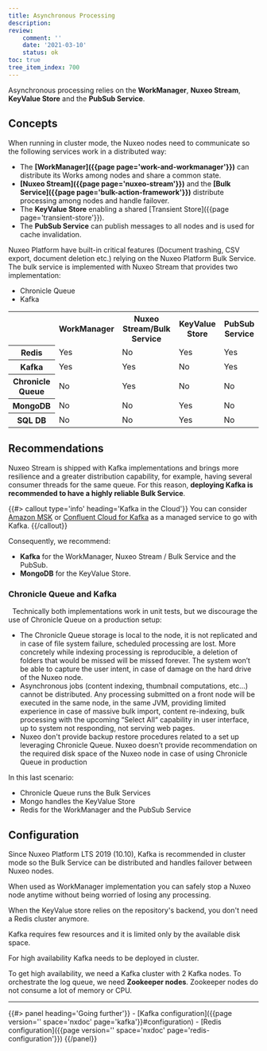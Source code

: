 ```yaml
---
title: Asynchronous Processing
description:
review:
    comment: ''
    date: '2021-03-10'
    status: ok
toc: true
tree_item_index: 700
---
```


Asynchronous processing relies on the **WorkManager**, **Nuxeo Stream**, **KeyValue Store** and the **PubSub Service**.

## Concepts

When running in cluster mode, the Nuxeo nodes need to communicate so the following services work in a distributed way:

- The **[WorkManager]({{page page='work-and-workmanager'}})** can distribute its Works among nodes and share a common state.
- **[Nuxeo Stream]({{page page='nuxeo-stream'}})** and the **[Bulk Service]({{page page='bulk-action-framework'}})** distribute processing among nodes and handle failover.
- The **KeyValue Store** enabling a shared [Transient Store]({{page page='transient-store'}}).
- The **PubSub Service** can publish messages to all nodes and is used for cache invalidation.

Nuxeo Platform have built-in critical features (Document trashing, CSV export, document deletion etc.) relying on the Nuxeo Platform Bulk Service. The bulk service is implemented with Nuxeo Stream that provides two implementation:
- Chronicle Queue
- Kafka  

<div class="table-scroll">
<table class="hover">
<tbody>
<tr>
  <td colspan="1"></th>
  <th colspan="1">WorkManager</th>
  <th colspan="1">Nuxeo Stream/Bulk Service</th>
  <th colspan="1">KeyValue Store</th>
  <th colspan="1">PubSub Service</th>
</tr>
<tr>
  <th colspan="1">Redis</th>
  <td colspan="1">Yes</td>
  <td colspan="1">No</td>
  <td colspan="1">Yes</td>
  <td colspan="1">Yes</td>
</tr>
<tr>
  <th colspan="1">Kafka</th>
  <td colspan="1">Yes</td>
  <td colspan="1">Yes</td>
  <td colspan="1">No</td>
  <td colspan="1">Yes</td>
</tr>
<tr>
  <th colspan="1">Chronicle Queue</th>
  <td colspan="1">No</td>
  <td colspan="1">Yes</td>
  <td colspan="1">No</td>
  <td colspan="1">No</td>
</tr>
<tr>
  <th colspan="1">MongoDB</th>
  <td colspan="1">No</td>
  <td colspan="1">No</td>
  <td colspan="1">Yes</td>
  <td colspan="1">No</td>
</tr>
<tr>
  <th colspan="1">SQL DB</th>
  <td colspan="1">No</td>
  <td colspan="1">No</td>
  <td colspan="1">Yes</td>
  <td colspan="1">No</td>
</tr>
</tbody>
</table>
</div>

## Recommendations

Nuxeo Stream is shipped with Kafka implementations and brings more resilience and a greater distribution capability, for example, having several consumer threads for the same queue. For this reason, **deploying Kafka is recommended to have a highly reliable Bulk Service**.

{{#> callout type='info' heading='Kafka in the Cloud'}}
You can consider [Amazon MSK](https://aws.amazon.com/msk/) or [Confluent Cloud for Kafka](https://www.confluent.io/confluent-cloud) as a managed service to go with Kafka.
{{/callout}}

Consequently, we recommend:

- **Kafka** for the WorkManager, Nuxeo Stream / Bulk Service and the PubSub.
- **MongoDB** for the KeyValue Store.

### Chronicle Queue and Kafka

  Technically both implementations work in unit tests, but we discourage the use of Chronicle Queue on a production setup:

- The Chronicle Queue storage is local to the node, it is not replicated and in case of file system failure, scheduled processing are lost. More concretely while indexing processing is reproducible, a deletion of folders that would be missed will be missed forever. The system won’t be able to capture the user intent, in case of damage on the hard drive of the Nuxeo node. 
- Asynchronous jobs (content indexing, thumbnail computations, etc…) cannot be distributed. Any processing submitted on a front node will be executed in the same node, in the same JVM, providing limited experience in case of massive bulk import, content re-indexing, bulk processing with the upcoming “Select All“ capability in user interface, up to system not responding, not serving web pages.
- Nuxeo don't provide backup restore procedures related to a set up leveraging Chronicle Queue.
Nuxeo doesn’t provide recommendation on the required disk space of the Nuxeo node in case of using Chronicle Queue in production 

In this last scenario:
- Chronicle Queue runs the Bulk Services
- Mongo handles the KeyValue Store
- Redis for the WorkManager and the PubSub Service

## Configuration

Since Nuxeo Platform LTS 2019 (10.10), Kafka is recommended in cluster mode so the Bulk Service can be distributed and handles failover between Nuxeo nodes.

When used as WorkManager implementation you can safely stop a Nuxeo node anytime without being worried of losing any processing.

When the KeyValue store relies on the repository's backend, you don't need a Redis cluster anymore.

Kafka requires few resources and it is limited only by the available disk space.

For high availability Kafka needs to be deployed in cluster.

To get high availability, we need a Kafka cluster with 2 Kafka nodes. To orchestrate the log queue, we need **Zookeeper nodes**. Zookeeper nodes do not consume a lot of memory or CPU.

* * *

<div class="row" data-equalizer data-equalize-on="medium"><div class="column medium-6">{{#> panel heading='Going further'}}
- [Kafka configuration]({{page version='' space='nxdoc' page='kafka'}}#configuration)
- [Redis configuration]({{page version='' space='nxdoc' page='redis-configuration'}})
{{/panel}}</div><div class="column medium-6">
</div></div>
